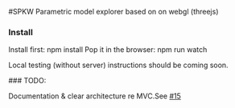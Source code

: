 #SPKW
Parametric model explorer based on on webgl (threejs)

### Install

Install first: npm install 
Pop it in the browser: npm run watch

Local testing (without server) instructions should be coming soon.

### TODO:

Documentation & clear architecture re MVC.See  [#15](https://github.com/didimitrie/future.speckle/issues/15)
